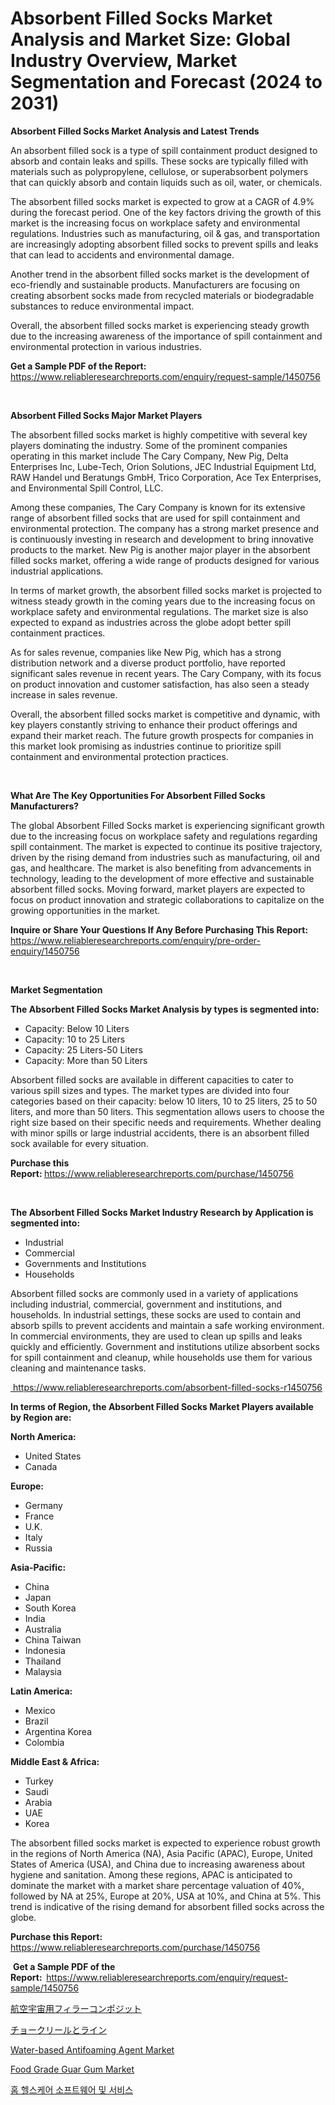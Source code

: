 <p><h1>Absorbent Filled Socks Market Analysis and Market Size: Global Industry Overview, Market Segmentation and Forecast (2024 to 2031)</h1></p><p><strong>Absorbent Filled Socks Market Analysis and Latest Trends</strong></p>
<p><p>An absorbent filled sock is a type of spill containment product designed to absorb and contain leaks and spills. These socks are typically filled with materials such as polypropylene, cellulose, or superabsorbent polymers that can quickly absorb and contain liquids such as oil, water, or chemicals.</p><p>The absorbent filled socks market is expected to grow at a CAGR of 4.9% during the forecast period. One of the key factors driving the growth of this market is the increasing focus on workplace safety and environmental regulations. Industries such as manufacturing, oil & gas, and transportation are increasingly adopting absorbent filled socks to prevent spills and leaks that can lead to accidents and environmental damage.</p><p>Another trend in the absorbent filled socks market is the development of eco-friendly and sustainable products. Manufacturers are focusing on creating absorbent socks made from recycled materials or biodegradable substances to reduce environmental impact.</p><p>Overall, the absorbent filled socks market is experiencing steady growth due to the increasing awareness of the importance of spill containment and environmental protection in various industries.</p></p>
<p><strong>Get a Sample PDF of the Report:&nbsp;</strong> <a href="https://www.reliableresearchreports.com/enquiry/request-sample/1450756">https://www.reliableresearchreports.com/enquiry/request-sample/1450756</a></p>
<p>&nbsp;</p>
<p><strong>Absorbent Filled Socks Major Market Players</strong></p>
<p><p>The absorbent filled socks market is highly competitive with several key players dominating the industry. Some of the prominent companies operating in this market include The Cary Company, New Pig, Delta Enterprises Inc, Lube-Tech, Orion Solutions, JEC Industrial Equipment Ltd, RAW Handel und Beratungs GmbH, Trico Corporation, Ace Tex Enterprises, and Environmental Spill Control, LLC.</p><p>Among these companies, The Cary Company is known for its extensive range of absorbent filled socks that are used for spill containment and environmental protection. The company has a strong market presence and is continuously investing in research and development to bring innovative products to the market. New Pig is another major player in the absorbent filled socks market, offering a wide range of products designed for various industrial applications.</p><p>In terms of market growth, the absorbent filled socks market is projected to witness steady growth in the coming years due to the increasing focus on workplace safety and environmental regulations. The market size is also expected to expand as industries across the globe adopt better spill containment practices.</p><p>As for sales revenue, companies like New Pig, which has a strong distribution network and a diverse product portfolio, have reported significant sales revenue in recent years. The Cary Company, with its focus on product innovation and customer satisfaction, has also seen a steady increase in sales revenue.</p><p>Overall, the absorbent filled socks market is competitive and dynamic, with key players constantly striving to enhance their product offerings and expand their market reach. The future growth prospects for companies in this market look promising as industries continue to prioritize spill containment and environmental protection practices.</p></p>
<p>&nbsp;</p>
<p><strong>What Are The Key Opportunities For Absorbent Filled Socks Manufacturers?</strong></p>
<p><p>The global Absorbent Filled Socks market is experiencing significant growth due to the increasing focus on workplace safety and regulations regarding spill containment. The market is expected to continue its positive trajectory, driven by the rising demand from industries such as manufacturing, oil and gas, and healthcare. The market is also benefiting from advancements in technology, leading to the development of more effective and sustainable absorbent filled socks. Moving forward, market players are expected to focus on product innovation and strategic collaborations to capitalize on the growing opportunities in the market.</p></p>
<p><strong>Inquire or Share Your Questions If Any Before Purchasing This Report:</strong> <a href="https://www.reliableresearchreports.com/enquiry/pre-order-enquiry/1450756">https://www.reliableresearchreports.com/enquiry/pre-order-enquiry/1450756</a></p>
<p>&nbsp;</p>
<p><strong>Market Segmentation</strong></p>
<p><strong>The Absorbent Filled Socks Market Analysis by types is segmented into:</strong></p>
<p><ul><li>Capacity: Below 10 Liters</li><li>Capacity: 10 to 25 Liters</li><li>Capacity: 25 Liters-50 Liters</li><li>Capacity: More than 50 Liters</li></ul></p>
<p><p>Absorbent filled socks are available in different capacities to cater to various spill sizes and types. The market types are divided into four categories based on their capacity: below 10 liters, 10 to 25 liters, 25 to 50 liters, and more than 50 liters. This segmentation allows users to choose the right size based on their specific needs and requirements. Whether dealing with minor spills or large industrial accidents, there is an absorbent filled sock available for every situation.</p></p>
<p><strong>Purchase this Report:&nbsp;</strong><a href="https://www.reliableresearchreports.com/purchase/1450756">https://www.reliableresearchreports.com/purchase/1450756</a></p>
<p>&nbsp;</p>
<p><strong>The Absorbent Filled Socks Market Industry Research by Application is segmented into:</strong></p>
<p><ul><li>Industrial</li><li>Commercial</li><li>Governments and Institutions</li><li>Households</li></ul></p>
<p><p>Absorbent filled socks are commonly used in a variety of applications including industrial, commercial, government and institutions, and households. In industrial settings, these socks are used to contain and absorb spills to prevent accidents and maintain a safe working environment. In commercial environments, they are used to clean up spills and leaks quickly and efficiently. Government and institutions utilize absorbent socks for spill containment and cleanup, while households use them for various cleaning and maintenance tasks.</p></p>
<p><a href="https://www.reliableresearchreports.com/absorbent-filled-socks-r1450756">&nbsp;https://www.reliableresearchreports.com/absorbent-filled-socks-r1450756</a></p>
<p><strong>In terms of Region, the Absorbent Filled Socks Market Players available by Region are:</strong></p>
<p>
    <p> <strong> North America: </strong>
        <ul>
            <li>United States</li>
            <li>Canada</li>
        </ul>
        </p> 
    <p> <strong> Europe: </strong>
        <ul>
            <li>Germany</li>
            <li>France</li>
            <li>U.K.</li>
            <li>Italy</li>
            <li>Russia</li>
        </ul>
        </p> 
    <p> <strong> Asia-Pacific: </strong>
        <ul>
            <li>China</li>
            <li>Japan</li>
            <li>South Korea</li>
            <li>India</li>
            <li>Australia</li>
            <li>China Taiwan</li>
            <li>Indonesia</li>
            <li>Thailand</li>
            <li>Malaysia</li>
        </ul>
        </p> 
    <p> <strong> Latin America: </strong>
        <ul>
            <li>Mexico</li>
            <li>Brazil</li>
            <li>Argentina Korea</li>
            <li>Colombia</li>
        </ul>
        </p> 
    <p> <strong> Middle East & Africa: </strong>
        <ul>
            <li>Turkey</li>
            <li>Saudi</li>
            <li>Arabia</li>
            <li>UAE</li>
            <li>Korea</li>
        </ul>
    </p>
    </p>
<p><p>The absorbent filled socks market is expected to experience robust growth in the regions of North America (NA), Asia Pacific (APAC), Europe, United States of America (USA), and China due to increasing awareness about hygiene and sanitation. Among these regions, APAC is anticipated to dominate the market with a market share percentage valuation of 40%, followed by NA at 25%, Europe at 20%, USA at 10%, and China at 5%. This trend is indicative of the rising demand for absorbent filled socks across the globe.</p></p>
<p><strong>Purchase this Report: </strong><a href="https://www.reliableresearchreports.com/purchase/1450756">https://www.reliableresearchreports.com/purchase/1450756</a></p>
<p>&nbsp;<strong>Get a Sample PDF of the Report:&nbsp;&nbsp;</strong><a href="https://www.reliableresearchreports.com/enquiry/request-sample/1450756">https://www.reliableresearchreports.com/enquiry/request-sample/1450756</a></p>
<p><strong></strong></p>
<p><p><a href="https://github.com/LeoraEber/Market-Research-Report-List-1/blob/main/5296389137092.md">航空宇宙用フィラーコンポジット</a></p><p><a href="https://github.com/xtkhtofdt934839/Market-Research-Report-List-2/blob/main/4958142137093.md">チョークリールとライン</a></p><p><a href="https://github.com/cecuraprangm/Market-Research-Report-List-3/blob/main/water-based-antifoaming-agent-market.md">Water-based Antifoaming Agent Market</a></p><p><a href="https://github.com/ChiragRP21/Market-Research-Report-List-5/blob/main/food-grade-guar-gum-market.md">Food Grade Guar Gum Market</a></p><p><a href="https://github.com/alfitoms13/Market-Research-Report-List-1/blob/main/1365790142607.md">홈 헬스케어 소프트웨어 및 서비스</a></p></p>